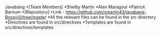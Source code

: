 Javabang
	*[Team Members]
		*Shelby Martin
		*Alen Maragoul
		*Patrick Barnum
	*[Repository]
		*Link - https://github.com/smartin43/javabang-BossyUI/tree/master
			*All the relevant files can be found in the src directory
			*Directives are found in src/directives
			*Templates are found in src/directives/templates

